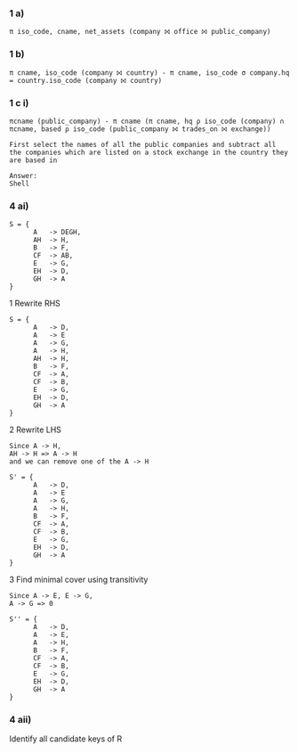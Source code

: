 ### 1 a)

```
π iso_code, cname, net_assets (company ⨝ office ⨝ public_company)
```
### 1 b)
```
π cname, iso_code (company ⨝ country) - π cname, iso_code σ company.hq = country.iso_code (company ⨝ country)
```
### 1 c i)
```
πcname (public_company) - π cname (π cname, hq ρ iso_code (company) ∩ πcname, based ρ iso_code (public_company ⨝ trades_on ⨝ exchange))

First select the names of all the public companies and subtract all the companies which are listed on a stock exchange in the country they are based in

Answer:
Shell
```
### 4 ai)

```
S = {
      A   -> DEGH,
      AH  -> H,
      B   -> F,
      CF  -> AB,
      E   -> G,
      EH  -> D,
      GH  -> A
}
```

1 Rewrite RHS

```
S = {
      A   -> D,
      A   -> E
      A   -> G,
      A   -> H,
      AH  -> H,
      B   -> F,
      CF  -> A,
      CF  -> B,
      E   -> G,
      EH  -> D,
      GH  -> A
}

```

2 Rewrite LHS

```
Since A -> H, 
AH -> H => A -> H 
and we can remove one of the A -> H

S' = {
      A   -> D,
      A   -> E
      A   -> G,
      A   -> H,
      B   -> F,
      CF  -> A,
      CF  -> B,
      E   -> G,
      EH  -> D,
      GH  -> A
}
```

3 Find minimal cover using transitivity

```
Since A -> E, E -> G,
A -> G => 0

S'' = {
      A   -> D,
      A   -> E,
      A   -> H,
      B   -> F,
      CF  -> A,
      CF  -> B,
      E   -> G,
      EH  -> D,
      GH  -> A
}

```

### 4 aii)

Identify all candidate keys of R


